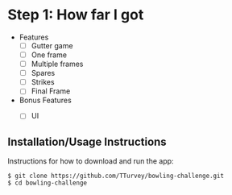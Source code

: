 # Step 1:  How far I got
* Features
  * [ ] Gutter game
  * [ ] One frame
  * [ ] Multiple frames
  * [ ] Spares
  * [ ] Strikes
  * [ ] Final Frame

* Bonus Features
  * [ ] UI


## Installation/Usage Instructions
Instructions for how to download and run the app:

```
$ git clone https://github.com/TTurvey/bowling-challenge.git
$ cd bowling-challenge
```


